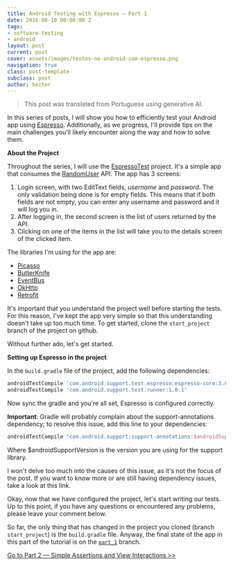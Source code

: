 ```yaml
---
title: Android Testing with Espresso — Part 1
date: 2016-08-10 00:00:00 Z
tags:
- software-testing
- android
layout: post
current: post
cover: assets/images/testes-no-android-com-espresso.png
navigation: true
class: post-template
subclass: post
author: heitor
---
```


> This post was translated from Portuguese using generative AI.

In this series of posts, I will show you how to efficiently test your Android app using [Espresso](https://google.github.io/android-testing-support-library/docs/espresso/). Additionally, as we progress, I'll provide tips on the main challenges you'll likely encounter along the way and how to solve them.

**About the Project**

Throughout the series, I will use the [EspressoTest](https://github.com/heitorcolangelo/EspressoTests) project. It's a simple app that consumes the [RandomUser](https://randomuser.me/) API. The app has 3 screens:

1. Login screen, with two EditText fields, _username_ and _password_. The only validation being done is for empty fields. This means that if both fields are not empty, you can enter any username and password and it will log you in.
2. After logging in, the second screen is the list of users returned by the API.
3. Clicking on one of the items in the list will take you to the details screen of the clicked item.

The libraries I'm using for the app are:

* [Picasso](http://square.github.io/picasso/)
* [ButterKnife](http://jakewharton.github.io/butterknife/)
* [EventBus](https://github.com/greenrobot/EventBus)
* [OkHttp](http://square.github.io/okhttp/)
* [Retrofit](http://square.github.io/retrofit/)

It's important that you understand the project well before starting the tests. For this reason, I've kept the app very simple so that this understanding doesn't take up too much time. To get started, clone the `start_project` branch of the project on github.

Without further ado, let's get started.

**Setting up Espresso in the project**

In the `build.gradle` file of the project, add the following dependencies:

```groovy
androidTestCompile 'com.android.support.test.espresso:espresso-core:3.0.1'  
androidTestCompile 'com.android.support.test:runner:1.0.1'
```

Now sync the gradle and you're all set, Espresso is configured correctly.

**Important**: Gradle will probably complain about the support-annotations dependency; to resolve this issue, add this line to your dependencies:

```groovy
androidTestCompile "com.android.support:support-annotations:$androidSupportVersion"
```

Where $androidSupportVersion is the version you are using for the support library.

I won't delve too much into the causes of this issue, as it's not the focus of the post. If you want to know more or are still having dependency issues, take a look at this link.

Okay, now that we have configured the project, let's start writing our tests. Up to this point, if you have any questions or encountered any problems, please leave your comment below.

So far, the only thing that has changed in the project you cloned (branch `start_project`) is the `build.gradle` file. Anyway, the final state of the app in this part of the tutorial is on the [`part_1`](https://github.com/heitorcolangelo/EspressoTests/tree/part_1) branch.

[Go to Part 2 — Simple Assertions and View Interactions >>](https://heitorcolangelo.dev/android-testing-with-espresso-part-2)